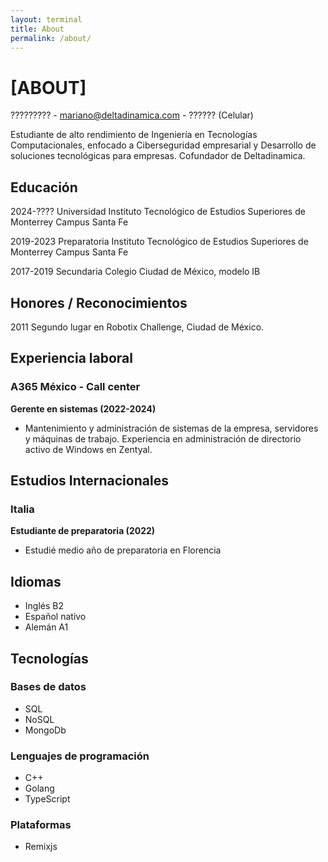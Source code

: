 ```yaml
---
layout: terminal
title: About
permalink: /about/
---
```


# [ABOUT]

????????? - mariano@deltadinamica.com - ?????? (Celular)

Estudiante de alto rendimiento de Ingeniería en Tecnologías Computacionales, enfocado a Ciberseguridad empresarial y Desarrollo de soluciones tecnológicas para empresas. Cofundador de Deltadinamica.

## Educación

2024-???? Universidad Instituto Tecnológico de Estudios Superiores de Monterrey Campus Santa Fe

2019-2023 Preparatoria Instituto Tecnológico de Estudios Superiores de Monterrey Campus Santa Fe

2017-2019 Secundaria Colegio Ciudad de México, modelo IB

## Honores / Reconocimientos

2011 Segundo lugar en Robotix Challenge, Ciudad de México.

## Experiencia laboral

### A365 México - Call center
**Gerente en sistemas (2022-2024)**
- Mantenimiento y administración de sistemas de la empresa, servidores y máquinas de trabajo. Experiencia en administración de directorio activo de Windows en Zentyal.

## Estudios Internacionales

### Italia
**Estudiante de preparatoria (2022)**
- Estudié medio año de preparatoria en Florencia

## Idiomas

- Inglés B2
- Español nativo
- Alemán A1

## Tecnologías

### Bases de datos
- SQL
- NoSQL
- MongoDb

### Lenguajes de programación
- C++
- Golang
- TypeScript

### Plataformas
- Remixjs